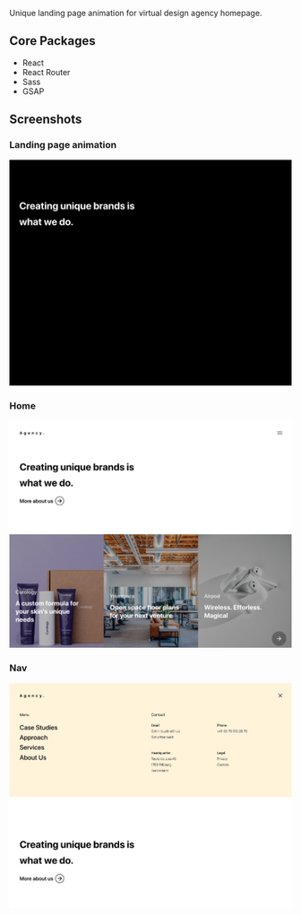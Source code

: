 Unique landing page animation for virtual design agency homepage.

## Core Packages
* React
* React Router
* Sass
* GSAP


## Screenshots
### Landing page animation
![screenshot 1](screenshots/screenshot-1.png)

### Home
![screenshot 2](screenshots/screenshot-2.png)

### Nav
![screenshot 3](screenshots/screenshot-3.png)

